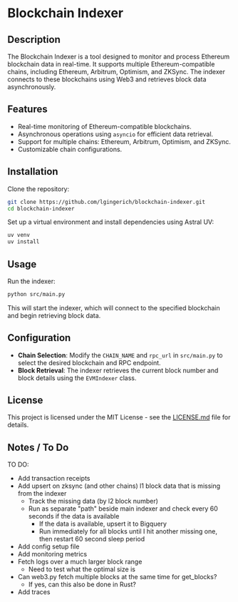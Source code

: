 # Blockchain Indexer

## Description

The Blockchain Indexer is a tool designed to monitor and process Ethereum blockchain data in real-time. It supports multiple Ethereum-compatible chains, including Ethereum, Arbitrum, Optimism, and ZKSync. The indexer connects to these blockchains using Web3 and retrieves block data asynchronously.

## Features

- Real-time monitoring of Ethereum-compatible blockchains.
- Asynchronous operations using `asyncio` for efficient data retrieval.
- Support for multiple chains: Ethereum, Arbitrum, Optimism, and ZKSync.
- Customizable chain configurations.

## Installation

Clone the repository:

```bash
git clone https://github.com/lgingerich/blockchain-indexer.git
cd blockchain-indexer
```

Set up a virtual environment and install dependencies using Astral UV:

```bash
uv venv
uv install
```

## Usage

Run the indexer:

```bash
python src/main.py
```

This will start the indexer, which will connect to the specified blockchain and begin retrieving block data.

## Configuration

- **Chain Selection**: Modify the `CHAIN_NAME` and `rpc_url` in `src/main.py` to select the desired blockchain and RPC endpoint.
- **Block Retrieval**: The indexer retrieves the current block number and block details using the `EVMIndexer` class.

## License

This project is licensed under the MIT License - see the [LICENSE.md](LICENSE.md) file for details.






## Notes / To Do

TO DO:
- Add transaction receipts
- Add upsert on zksync (and other chains) l1 block data that is missing from the indexer
    - Track the missing data (by l2 block number)
    - Run as separate "path" beside main indexer and check every 60 seconds if the data is available
        - If the data is available, upsert it to Bigquery
        - Run immediately for all blocks until I hit another missing one, then restart 60 second sleep period
- Add config setup file
- Add monitoring metrics
- Fetch logs over a much larger block range
    - Need to test what the optimal size is
- Can web3.py fetch multiple blocks at the same time for get_blocks?
    - If yes, can this also be done in Rust?
- Add traces
